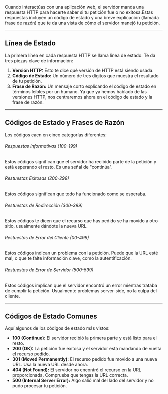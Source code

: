 Cuando interactúas con una aplicación web, el servidor manda una respuesta HTTP para hacerte saber si tu petición fue o no exitosa.Estas respuestas incluyen un código de estado y una breve explicación (llamada frase de razón) que te da una vista de cómo el servidor manejó tu petición.

--------------------
<h2>Línea de Estado</h2>
La primera línea en cada respuesta HTTP se llama línea de estado. Te da tres piezas clave de información:

1. **Versión HTTP:** Esto te dice qué versión de HTTP está siendo usada.
2. **Código de Estado:** Un número de tres dígitos que muestra el resultado de tu petición.
3. **Frase de Razón:** Un mensaje corto explicando el código de estado en términos leíbles por un humano.
Ya que ya hemos hablado de las versiones HTTP, nos centraremos ahora en el código de estado y la frase de razón.

-------------------
<h2>Códigos de Estado y Frases de Razón</h2>
Los códigos caen en cinco categorías diferentes:

<h6>Respuestas Informativas (100-199)</h6>
Estos códigos significan que el servidor ha recibido parte de la petición y está esperando el resto. Es una señal de "continúa".
<h6>Restuestas Exitosas (200-299)</h6>
Estos códigos significan que todo ha funcionado como se esperaba.
<h6>Restuestas de Redirección (300-399)</h6>
Estos códigos te dicen que el recurso que has pedido se ha movido a otro sitio, usualmente dándote la nueva URL.
<h6>Restuestas de Error del Cliente (00-499)</h6>
Estos códigos indican un problema con la petición. Puede que la URL esté mal, o que te falte información clave, como la autentificación.
<h6>Restuestas de Error de Servidor (500-599)</h6>
Estos códigos implican que el servidor encontró un error mientras trataba de cumplir la petición. Usualmente problemas server-side, no la culpa del cliente.

----------------------
<h2>Códigos de Estado Comunes</h2>
Aquí algunos de los códigos de estado más vistos:

- **100 (Continue):** El servidor recibió la primera parte y está listo para el resto.
- **200 (OK):** La petición fue exitosa y el servidor está mandando de vuelta el recurso pedido.
- **301 (Moved Permanently):** El recurso pedido fue movido a una nueva URL. Usa la nueva URL desde ahora.
- **404 (Not Found):** El servidor no encontró el recurso en la URL proporcionada. Comprueba que tengas la URL correcta.
- **500 (Internal Server Error):** Algo salió mal del lado del servidor y no pudo procesar tu petición.
